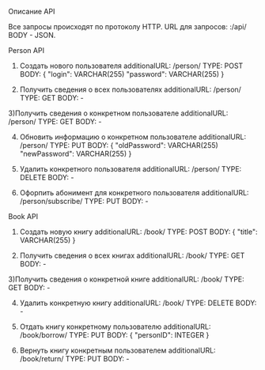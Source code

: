 Описание API

Все запросы происходят по протоколу HTTP.
URL для запросов: <ip>:<port>/api/<additionalURL>
BODY - JSON.

Person API

1) Создать нового пользователя
additionalURL: /person/
TYPE: POST
BODY: {
    "login": VARCHAR(255)
    "password": VARCHAR(255)
}

2) Получить сведения о всех пользователях
additionalURL: /person/
TYPE: GET
BODY: -

3)Получить сведения о конкретном пользователе
additionalURL: /person/<personID>
TYPE: GET
BODY: -

4) Обновить информацию о конкретном пользователе
additionalURL: /person/<personID>
TYPE: PUT
BODY: {
    "oldPassword": VARCHAR(255)
    "newPassword": VARCHAR(255)
}

5) Удалить конкретного пользователя
additionalURL: /person/<personID>
TYPE: DELETE
BODY: -

6) Офорпить абонимент для конкретного пользователя
additionalURL: /person/subscribe/<personID>
TYPE: PUT
BODY: -


Book API

1) Создать новую книгу
additionalURL: /book/
TYPE: POST
BODY: {
    "title": VARCHAR(255)
}

2) Получить сведения о всех книгах
additionalURL: /book/
TYPE: GET
BODY: -

3)Получить сведения о конкретной книге
additionalURL: /book/<bookID>
TYPE: GET
BODY: -

4) Удалить конкретную книгу
additionalURL: /book/<bookID>
TYPE: DELETE
BODY: -

5) Отдать книгу конкретному пользователю
additionalURL: /book/borrow/<bookID>
TYPE: PUT
BODY: {
    "personID": INTEGER
}

6) Вернуть книгу конкретным пользователем
additionalURL: /book/return/<bookID>
TYPE: PUT
BODY: -
